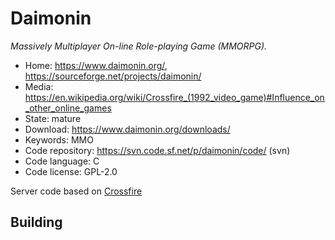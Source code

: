 # Daimonin

_Massively Multiplayer On-line Role-playing Game (MMORPG)._

- Home: https://www.daimonin.org/, https://sourceforge.net/projects/daimonin/
- Media: <https://en.wikipedia.org/wiki/Crossfire_(1992_video_game)#Influence_on_other_online_games>
- State: mature
- Download: https://www.daimonin.org/downloads/
- Keywords: MMO
- Code repository: https://svn.code.sf.net/p/daimonin/code/ (svn)
- Code language: C
- Code license: GPL-2.0

Server code based on [Crossfire](crossfire.md)

## Building

